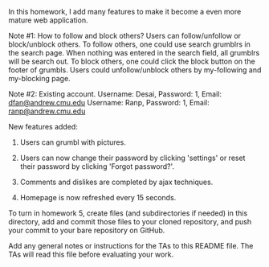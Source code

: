In this homework, I add many features to make it become a even more mature web application.

Note #1: How to follow and block others?
Users can follow/unfollow or block/unblock others. To follow others, one could use search grumblrs in the search page. When nothing was entered in the search field, all grumblrs will be search out. To block others, one could click the block button on the footer of grumbls. Users could unfollow/unblock others by my-following and my-blocking page.

Note #2: Existing account.
Username: Desai, Password: 1, Email: dfan@andrew.cmu.edu
Username: Ranp, Password: 1, Email: ranp@andrew.cmu.edu

New features added:
1. Users can grumbl with pictures.

2. Users can now change their password by clicking 'settings' or reset their password by clicking 'Forgot password?'.

3. Comments and dislikes are completed by ajax techniques.

4. Homepage is now refreshed every 15 seconds.





To turn in homework 5, create files (and subdirectories if needed) in
this directory, add and commit those files to your cloned repository,
and push your commit to your bare repository on GitHub.

Add any general notes or instructions for the TAs to this README file.
The TAs will read this file before evaluating your work.
